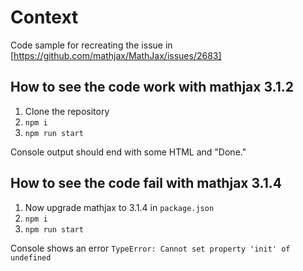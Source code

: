 # Context

Code sample for recreating the issue in [https://github.com/mathjax/MathJax/issues/2683]

## How to see the code work with mathjax 3.1.2

1. Clone the repository
1. `npm i`
1. `npm run start`

Console output should end with some HTML and "Done."

## How to see the code fail with mathjax 3.1.4
 1. Now upgrade mathjax to 3.1.4 in `package.json`
 1. `npm i`
 1. `npm run start`
 
 Console shows an error `TypeError: Cannot set property 'init' of undefined`
